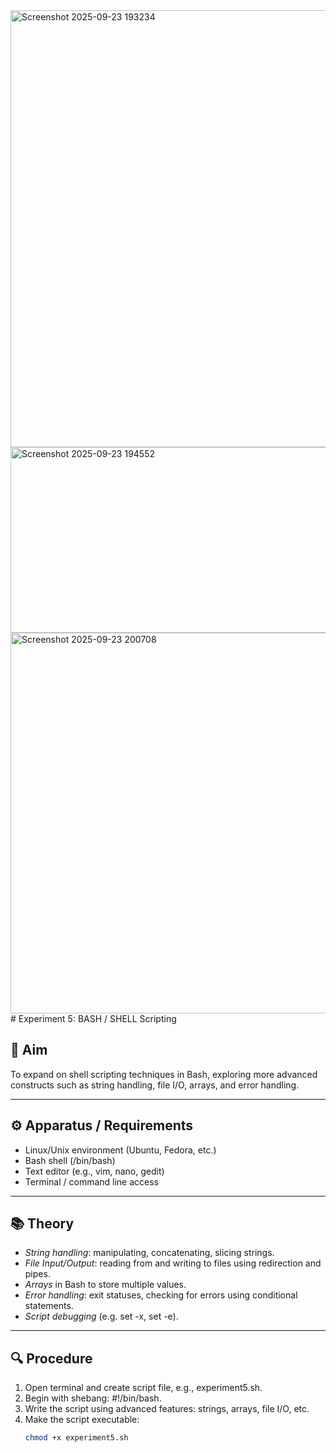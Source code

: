 <img width="997" height="699" alt="Screenshot 2025-09-23 193234" src="https://gist.github.com/user-attachments/assets/140e6908-2887-4f72-9d5f-28d8fbf64fab" />
<img width="889" height="297" alt="Screenshot 2025-09-23 194552" src="https://gist.github.com/user-attachments/assets/ebfb4eb0-c320-498e-862a-f671a67a7e87" />
<img width="840" height="609" alt="Screenshot 2025-09-23 200708" src="https://gist.github.com/user-attachments/assets/912c89c7-fa7e-42a1-9c8b-534989181ccb" />
# Experiment 5: BASH / SHELL Scripting 

## 📝 Aim
To expand on shell scripting techniques in Bash, exploring more advanced constructs such as string handling, file I/O, arrays, and error handling.

---

## ⚙ Apparatus / Requirements
- Linux/Unix environment (Ubuntu, Fedora, etc.)  
- Bash shell (/bin/bash)  
- Text editor (e.g., vim, nano, gedit)  
- Terminal / command line access  

---

## 📚 Theory
- *String handling*: manipulating, concatenating, slicing strings.  
- *File Input/Output*: reading from and writing to files using redirection and pipes.  
- *Arrays* in Bash to store multiple values.  
- *Error handling*: exit statuses, checking for errors using conditional statements.  
- *Script debugging* (e.g. set -x, set -e).  

---

## 🔍 Procedure
1. Open terminal and create script file, e.g., experiment5.sh.  
2. Begin with shebang: #!/bin/bash.  
3. Write the script using advanced features: strings, arrays, file I/O, etc.  
4. Make the script executable:  
   ```bash
   chmod +x experiment5.sh